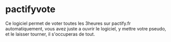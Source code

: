# pactifyvote
Ce logiciel permet de voter toutes les 3heures sur pactify.fr automatiquement, vous avez juste a ouvrir le logiciel, y mettre votre pseudo, et le laisser tourner, il s'occuperas de tout.
